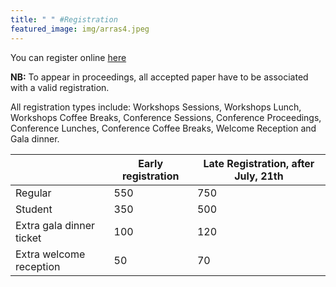 ```yaml
---
title: " " #Registration
featured_image: img/arras4.jpeg
---
```


You can register online [here](https://www.azur-colloque.fr/DR18/inscription/inscription/114/fr)

**NB:** To appear in proceedings, all accepted paper have to be associated with a valid registration.

All registration types include: Workshops Sessions, Workshops Lunch, Workshops Coffee Breaks, Conference Sessions, Conference Proceedings, Conference Lunches, Conference Coffee Breaks, Welcome Reception and Gala dinner.

|                          | Early registration | Late Registration, after July, 21th |
|--------------------------|--------------------|-------------------------------------|
| Regular                  |         550        |                 750                 |
| Student                  |         350        |                 500                 |
| Extra gala dinner ticket |         100        |                 120                 |
| Extra welcome reception  |         50         |                  70                 |
